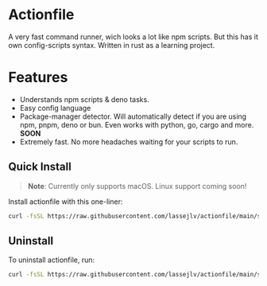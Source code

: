 # Actionfile

A very fast command runner, wich looks a lot like npm scripts. But this has it own config-scripts syntax. Written in rust as a learning project.

# Features

- Understands npm scripts & deno tasks.
- Easy config language
- Package-manager detector. Will automatically detect if you are using npm, pnpm, deno or bun. Even works with python, go, cargo and more. **SOON**
- Extremely fast. No more headaches waiting for your scripts to run.

## Quick Install

> **Note**: Currently only supports macOS. Linux support coming soon!

Install actionfile with this one-liner:

```bash
curl -fsSL https://raw.githubusercontent.com/lassejlv/actionfile/main/scripts/install.sh | bash
```

## Uninstall

To uninstall actionfile, run:

```bash
curl -fsSL https://raw.githubusercontent.com/lassejlv/actionfile/main/scripts/uninstall.sh | bash
```
